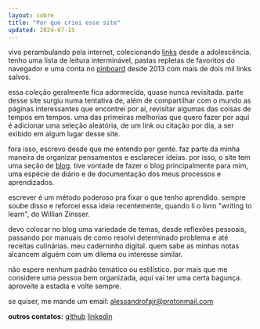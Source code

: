 ```yaml
---
layout: sobre
title: "Por que criei esse site"
updated: 2024-07-15
---
```


vivo perambulando pela internet, colecionando [links](/links) desde a adolescência. tenho uma lista de leitura interminável, pastas repletas de favoritos do navegador e uma conta no [pinboard](https://pinboard.in/) desde 2013 com mais de dois mil links salvos.

essa coleção geralmente fica adormecida, quase nunca revisitada. parte desse site surgiu numa tentativa de, além de compartilhar com o mundo as páginas interessantes que encontrei por aí, revisitar algumas das coisas de tempos em tempos. uma das primeiras melhorias que quero fazer por aqui é adicionar uma seleção aleatória, de um link ou citação por dia, a ser exibido em algum lugar desse site.

fora isso, escrevo desde que me entendo por gente. faz parte da minha maneira de organizar pensamentos e esclarecer ideias. por isso, o site tem uma seção de [blog](/blog). tive vontade de fazer o blog principalmente para mim, uma espécie de diário e de documentação dos meus processos e aprendizados. 

escrever é um método poderoso pra fixar o que tenho aprendido. sempre soube disso e reforcei essa ideia recentemente, quando li o livro "writing to learn", do Willian Zinsser. 

devo colocar no blog uma variedade de temas, desde reflexões pessoais, passando por manuais de como resolvi determinado problema e até receitas culinárias. meu caderninho digital. quem sabe as minhas notas alcancem alguém com um dilema ou interesse similar.

não espere nenhum padrão temático ou estilístico. por mais que me considere uma pessoa bem organizada, aqui vai ter uma certa bagunça. aproveite a estadia e volte sempre. 

se quiser, me mande um email: alessandrofajr@protonmail.com

**outros contatos:**
[github](https://github.com/alessandrofajr/)
[linkedin](https://www.linkedin.com/in/alessandrofajr/)
